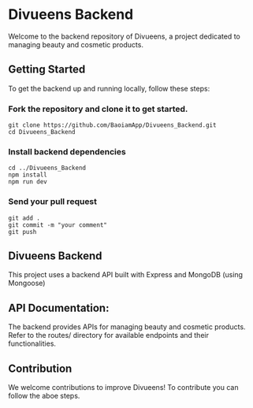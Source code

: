 # Divueens Backend
Welcome to the backend repository of Divueens, a project dedicated to managing beauty and cosmetic products.
 
## Getting Started
To get the backend up and running locally, follow these steps:

### Fork the repository and clone it to get started.
    git clone https://github.com/BaoiamApp/Divueens_Backend.git
    cd Divueens_Backend
   
### Install backend dependencies
    cd ../Divueens_Backend
    npm install
    npm run dev

### Send your pull request
    git add .
    git commit -m "your comment"
    git push

## Divueens Backend 
This project uses a backend API built with Express and MongoDB (using Mongoose) 

## API Documentation:
The backend provides APIs for managing beauty and cosmetic products.
Refer to the routes/ directory for available endpoints and their functionalities.

## Contribution
We welcome contributions to improve Divueens!
To contribute you can follow the aboe steps.


